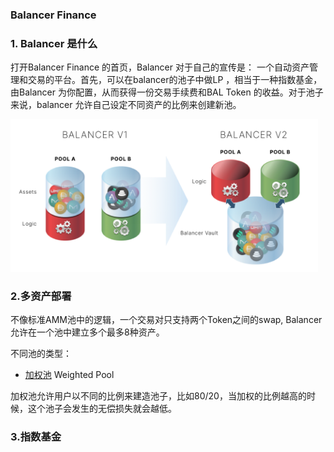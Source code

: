 ### Balancer Finance



### 1. Balancer 是什么

打开Balancer Finance 的首页，Balancer 对于自己的宣传是： 一个自动资产管理和交易的平台。首先，可以在balancer的池子中做LP ，相当于一种指数基金，由Balancer 为你配置，从而获得一份交易手续费和BAL Token 的收益。对于池子来说，balancer 允许自己设定不同资产的比例来创建新池。

<img src="image/12-01.png" style="zoom:48%;" />



### 2.多资产部署

不像标准AMM池中的逻辑，一个交易对只支持两个Token之间的swap, Balancer 允许在一个池中建立多个最多8种资产。

不同池的类型：

* [加权池](https://docs.balancer.fi/products/balancer-pools/weighted-pools) Weighted Pool

​		加权池允许用户以不同的比例来建造池子，比如80/20，当加权的比例越高的时候，这个池子会发生的无偿损失就会越低。





### 3.指数基金



